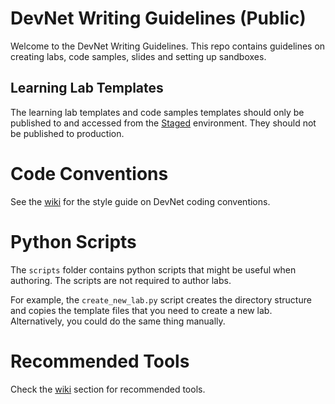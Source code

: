 # DevNet Writing Guidelines (Public)

Welcome to the DevNet Writing Guidelines. This repo contains guidelines on creating labs, code samples, slides and setting up sandboxes.

## Learning Lab Templates

The learning lab templates and code samples templates should only be published to and accessed from the [Staged](https://learninglabs.cisco.com:8867) environment.  They should not be published to production.

# Code Conventions

See the [wiki](CiscoDevNet/devnet-writing-guidelines/wiki) for the style guide on DevNet coding conventions.


# Python Scripts

The `scripts` folder contains python scripts that might be useful when authoring. The scripts are not required to author labs. 

For example, the `create_new_lab.py` script creates the directory structure and copies the template files that you need to create a new lab. Alternatively, you could do the same thing manually.


# Recommended Tools

Check the [wiki](https://github.com/CiscoDevNet/devnet-writing-guidelines/wiki/Tools-to-Write-Learning-Labs) section for recommended tools.
